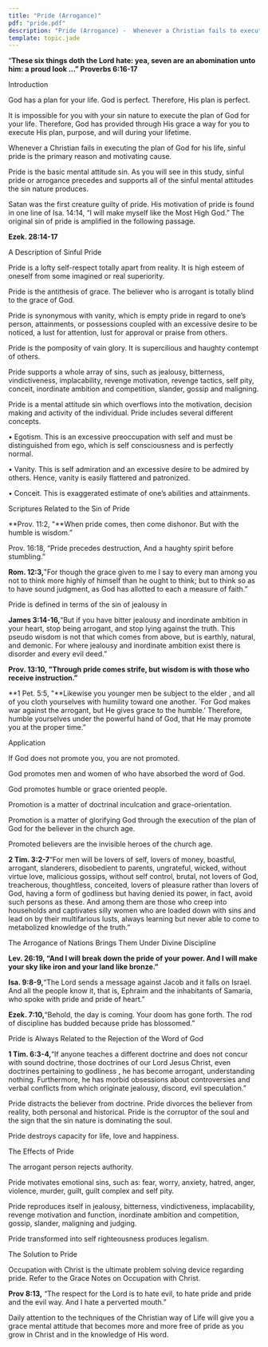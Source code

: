 ```yaml
---
title: "Pride (Arrogance)"
pdf: "pride.pdf"
description: "Pride (Arrogance) -  Whenever a Christian fails to execute the plan of God for his life, sinful pride is the primary reason and motivating cause."
template: topic.jade
---
```


“**These six things doth the Lord hate: yea, seven are an abomination
unto him: a proud look …” Proverbs 6:16-17**

Introduction

God has a plan for your life. God is perfect. Therefore, His plan is
perfect.

It is impossible for you with your sin nature to execute the plan of God
for your life. Therefore, God has provided through His grace a way for
you to execute His plan, purpose, and will during your lifetime.

Whenever a Christian fails in executing the plan of God for his life,
sinful pride is the primary reason and motivating cause.

Pride is the basic mental attitude sin. As you will see in this study,
sinful pride or arrogance precedes and supports all of the sinful mental
attitudes the sin nature produces.

Satan was the first creature guilty of pride. His motivation of pride is
found in one line of Isa. 14:14, “I will make myself like the Most High
God.” The original sin of pride is amplified in the following passage.

**Ezek. 28:14-17**

A Description of Sinful Pride

Pride is a lofty self-respect totally apart from reality. It is high
esteem of oneself from some imagined or real superiority.

Pride is the antithesis of grace. The believer who is arrogant is
totally blind to the grace of God.

Pride is synonymous with vanity, which is empty pride in regard to one’s
person, attainments, or possessions coupled with an excessive desire to
be noticed, a lust for attention, lust for approval or praise from
others.

Pride is the pomposity of vain glory. It is supercilious and haughty
contempt of others.

Pride supports a whole array of sins, such as jealousy, bitterness,
vindictiveness, implacability, revenge motivation, revenge tactics, self
pity, conceit, inordinate ambition and competition, slander, gossip and
maligning.

Pride is a mental attitude sin which overflows into the motivation,
decision making and activity of the individual. Pride includes several
different concepts.

• Egotism. This is an excessive preoccupation with self and must be
distinguished from ego, which is self consciousness and is perfectly
normal.

• Vanity. This is self admiration and an excessive desire to be admired
by others. Hence, vanity is easily flattered and patronized.

• Conceit. This is exaggerated estimate of one’s abilities and
attainments.

Scriptures Related to the Sin of Pride

**Prov. 11:2, "**When pride comes, then come dishonor. But with the
humble is wisdom.”

Prov. 16:18, “Pride precedes destruction, And a haughty spirit before
stumbling.”

**Rom. 12:3,**"For though the grace given to me I say to every man among
you not to think more highly of himself than he ought to think; but to
think so as to have sound judgment, as God has allotted to each a
measure of faith.”

Pride is defined in terms of the sin of jealousy in

**James 3:14-16,**“But if you have bitter jealousy and inordinate
ambition in your heart, stop being arrogant, and stop lying against the
truth. This pseudo wisdom is not that which comes from above, but is
earthly, natural, and demonic. For where jealousy and inordinate
ambition exist there is disorder and every evil deed.”

**Prov. 13:10, "**Through pride comes strife, but wisdom is with those
who receive instruction**.”**

**1 Pet. 5:5, "**Likewise you younger men be subject to the elder , and
all of you cloth yourselves with humility toward one another. \`For God
makes war against the arrogant, but He gives grace to the humble.’
Therefore, humble yourselves under the powerful hand of God, that He may
promote you at the proper time.”

Application

If God does not promote you, you are not promoted.

God promotes men and women of who have absorbed the word of God.

God promotes humble or grace oriented people.

Promotion is a matter of doctrinal inculcation and grace-orientation.

Promotion is a matter of glorifying God through the execution of the
plan of God for the believer in the church age.

Promoted believers are the invisible heroes of the church age.

**2 Tim. 3:2-7**“For men will be lovers of self, lovers of money,
boastful, arrogant, slanderers, disobedient to parents, ungrateful,
wicked, without virtue love, malicious gossips, without self control,
brutal, not lovers of God, treacherous, thoughtless, conceited, lovers
of pleasure rather than lovers of God, having a form of godliness but
having denied its power, in fact, avoid such persons as these. And among
them are those who creep into households and captivates silly women who
are loaded down with sins and lead on by their multifarious lusts,
always learning but never able to come to metabolized knowledge of the
truth.”

The Arrogance of Nations Brings Them Under Divine Discipline

**Lev. 26:19, “And I will break down the pride of your power. And I will
make your sky like iron and your land like bronze.”**

**Isa. 9:8-9,**“The Lord sends a message against Jacob and it falls on
Israel. And all the people know it, that is, Ephraim and the inhabitants
of Samaria, who spoke with pride and pride of heart.”

**Ezek. 7:10,**“Behold, the day is coming. Your doom has gone forth. The
rod of discipline has budded because pride has blossomed.”

Pride is Always Related to the Rejection of the Word of God

**1 Tim. 6:3-4,**“If anyone teaches a different doctrine and does not
concur with sound doctrine, those doctrines of our Lord Jesus Christ,
even doctrines pertaining to godliness , he has become arrogant,
understanding nothing. Furthermore, he has morbid obsessions about
controversies and verbal conflicts from which originate jealousy,
discord, evil speculation.”

Pride distracts the believer from doctrine. Pride divorces the believer
from reality, both personal and historical. Pride is the corruptor of
the soul and the sign that the sin nature is dominating the soul.

Pride destroys capacity for life, love and happiness.

The Effects of Pride

The arrogant person rejects authority.

Pride motivates emotional sins, such as: fear, worry, anxiety, hatred,
anger, violence, murder, guilt, guilt complex and self pity.

Pride reproduces itself in jealousy, bitterness, vindictiveness,
implacability, revenge motivation and function, inordinate ambition and
competition, gossip, slander, maligning and judging.

Pride transformed into self righteousness produces legalism.

The Solution to Pride

Occupation with Christ is the ultimate problem solving device regarding
pride. Refer to the Grace Notes on Occupation with Christ.

**Prov 8:13,** “The respect for the Lord is to hate evil, to hate pride
and pride and the evil way. And I hate a perverted mouth.”

Daily attention to the techniques of the Christian way of Life will give
you a grace mental attitude that becomes more and more free of pride as
you grow in Christ and in the knowledge of His word.

